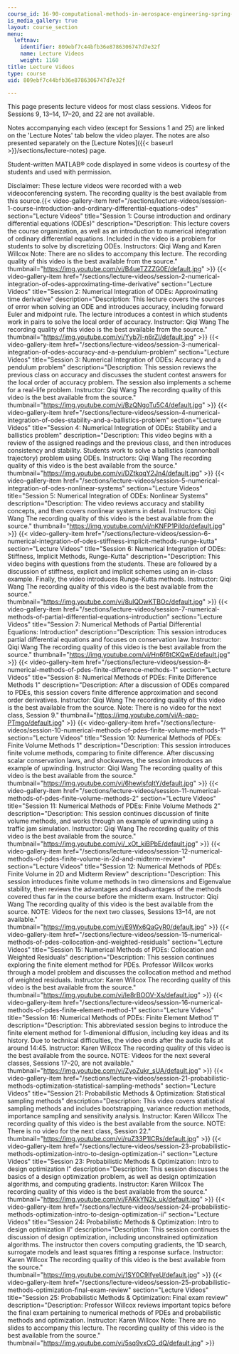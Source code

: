 ```yaml
---
course_id: 16-90-computational-methods-in-aerospace-engineering-spring-2014
is_media_gallery: true
layout: course_section
menu:
  leftnav:
    identifier: 809ebf7c44bfb36e8786306747d7e32f
    name: Lecture Videos
    weight: 1160
title: Lecture Videos
type: course
uid: 809ebf7c44bfb36e8786306747d7e32f

---
```


This page presents lecture videos for most class sessions. Videos for Sessions 9, 13–14, 17–20, and 22 are not available.

Notes accompanying each video (except for Sessions 1 and 25) are linked on the 'Lecture Notes' tab below the video player. The notes are also presented separately on the [Lecture Notes]({{< baseurl >}}/sections/lecture-notes) page.

Student-written MATLAB® code displayed in some videos is courtesy of the students and used with permission. 

Disclaimer: These lecture videos were recorded with a web videoconferencing system. The recording quality is the best available from this source.{{< video-gallery-item href="/sections/lecture-videos/session-1-course-introduction-and-ordinary-differential-equations-odes" section="Lecture Videos" title="Session 1: Course introduction and ordinary differential equations (ODEs)" description="Description: This lecture covers the course organization, as well as an introduction to numerical integration of ordinary differential equations. Included in the video is a problem for students to solve by discretizing ODEs. Instructors: Qiqi Wang and Karen Willcox Note: There are no slides to accompany this lecture. The recording quality of this video is the best available from the source." thumbnail="https://img.youtube.com/vi/B4ueTZZZG0E/default.jpg" >}} {{< video-gallery-item href="/sections/lecture-videos/session-2-numerical-integration-of-odes-approximating-time-derivative" section="Lecture Videos" title="Session 2: Numerical Integration of ODEs: Approximating time derivative" description="Description: This lecture covers the sources of error when solving an ODE and introduces accuracy, including forward Euler and midpoint rule.  The lecture introduces a contest in which students work in pairs to solve the local order of accuracy. Instructor: Qiqi Wang The recording quality of this video is the best available from the source." thumbnail="https://img.youtube.com/vi/Yyb7I-n6rZI/default.jpg" >}} {{< video-gallery-item href="/sections/lecture-videos/session-3-numerical-integration-of-odes-accuracy-and-a-pendulum-problem" section="Lecture Videos" title="Session 3: Numerical Integration of ODEs: Accuracy and a pendulum problem" description="Description: This session reviews the previous class on accuracy and discusses the student contest answers for the local order of accuracy problem. The session also implements a scheme for a real-life problem. Instructor: Qiqi Wang The recording quality of this video is the best available from the source." thumbnail="https://img.youtube.com/vi/BzQNgoTu5C4/default.jpg" >}} {{< video-gallery-item href="/sections/lecture-videos/session-4-numerical-integration-of-odes-stability-and-a-ballistics-problem" section="Lecture Videos" title="Session 4: Numerical Integration of ODEs: Stability and a ballistics problem" description="Description: This video begins with a review of the assigned readings and the previous class, and then introduces consistency and stability.  Students work to solve a ballistics (cannonball trajectory) problem using ODEs. Instructors: Qiqi Wang The recording quality of this video is the best available from the source." thumbnail="https://img.youtube.com/vi/DZtkqqY2Jn4/default.jpg" >}} {{< video-gallery-item href="/sections/lecture-videos/session-5-numerical-integration-of-odes-nonlinear-systems" section="Lecture Videos" title="Session 5: Numerical Integration of ODEs: Nonlinear Systems" description="Description: The video reviews accuracy and stability concepts, and then covers nonlinear systems in detail. Instructors: Qiqi Wang The recording quality of this video is the best available from the source." thumbnail="https://img.youtube.com/vi/nKNFP1PiIdo/default.jpg" >}} {{< video-gallery-item href="/sections/lecture-videos/session-6-numerical-integration-of-odes-stiffness-implicit-methods-runge-kutta" section="Lecture Videos" title="Session 6: Numerical Integration of ODEs: Stiffness, Implicit Methods, Runge-Kutta" description="Description: This video begins with questions from the students. These are followed by a discussion of stiffness, explicit and implicit schemes using an in-class example. Finally, the video introduces Runge-Kutta methods. Instructor: Qiqi Wang The recording quality of this video is the best available from the source." thumbnail="https://img.youtube.com/vi/8ulQDwKTBOc/default.jpg" >}} {{< video-gallery-item href="/sections/lecture-videos/session-7-numerical-methods-of-partial-differential-equations-introduction" section="Lecture Videos" title="Session 7: Numerical Methods of Partial Differential Equations: Introduction" description="Description: This session introduces partial differential equations and focuses on conservation law. Instructor: Qiqi Wang The recording quality of this video is the best available from the source." thumbnail="https://img.youtube.com/vi/Hn6f6tCKQwE/default.jpg" >}} {{< video-gallery-item href="/sections/lecture-videos/session-8-numerical-methods-of-pdes-finite-difference-methods-1" section="Lecture Videos" title="Session 8: Numerical Methods of PDEs: Finite Difference Methods 1" description="Description: After a discussion of ODEs compared to PDEs, this session covers finite difference approximation and second order derivatives. Instructor: Qiqi Wang The recording quality of this video is the best available from the source. Note: There is no video for the next class, Session 9." thumbnail="https://img.youtube.com/vi/A-qap-PTmgo/default.jpg" >}} {{< video-gallery-item href="/sections/lecture-videos/session-10-numerical-methods-of-pdes-finite-volume-methods-1" section="Lecture Videos" title="Session 10: Numerical Methods of PDEs: Finite Volume Methods 1" description="Description: This session introduces finite volume methods, comparing to finite difference. After discussing scalar conservation laws, and shockwaves, the session introduces an example of upwinding. Instructor: Qiqi Wang The recording quality of this video is the best available from the source." thumbnail="https://img.youtube.com/vi/6hewlsfqltY/default.jpg" >}} {{< video-gallery-item href="/sections/lecture-videos/session-11-numerical-methods-of-pdes-finite-volume-methods-2" section="Lecture Videos" title="Session 11: Numerical Methods of PDEs: Finite Volume Methods 2" description="Description: This session continues discussion of finite volume methods, and works through an example of upwinding using a traffic jam simulation. Instructor: Qiqi Wang The recording quality of this video is the best available from the source." thumbnail="https://img.youtube.com/vi/_xOt_kiBPbE/default.jpg" >}} {{< video-gallery-item href="/sections/lecture-videos/session-12-numerical-methods-of-pdes-finite-volume-in-2d-and-midterm-review" section="Lecture Videos" title="Session 12: Numerical Methods of PDEs: Finite Volume in 2D and Midterm Review" description="Description: This session introduces finite volume methods in two dimensions and Eigenvalue stability, then reviews the advantages and disadvantages of the methods covered thus far in the course before the midterm exam. Instructor: Qiqi Wang The recording quality of this video is the best available from the source. NOTE: Videos for the next two classes, Sessions 13–14, are not available." thumbnail="https://img.youtube.com/vi/E9Wx6QaGyR0/default.jpg" >}} {{< video-gallery-item href="/sections/lecture-videos/session-15-numerical-methods-of-pdes-collocation-and-weighted-residuals" section="Lecture Videos" title="Session 15: Numerical Methods of PDEs: Collocation and Weighted Residuals" description="Description: This session continues exploring the finite element method for PDEs. Professor Willcox works through a model problem and discusses the collocation method and method of weighted residuals. Instructor: Karen Willcox The recording quality of this video is the best available from the source." thumbnail="https://img.youtube.com/vi/le8rBOOV-Xs/default.jpg" >}} {{< video-gallery-item href="/sections/lecture-videos/session-16-numerical-methods-of-pdes-finite-element-method-1" section="Lecture Videos" title="Session 16: Numerical Methods of PDEs: Finite Element Method 1" description="Description: This abbreviated session begins to introduce the finite element method for 1-dimenional diffusion, including key ideas and its history. Due to technical difficulties, the video ends after the audio fails at around 14:45. Instructor: Karen Willcox The recording quality of this video is the best available from the source. NOTE: Videos for the next several classes, Sessions 17–20, are not available." thumbnail="https://img.youtube.com/vi/ZyoZukr_sUA/default.jpg" >}} {{< video-gallery-item href="/sections/lecture-videos/session-21-probabilistic-methods-optimization-statistical-sampling-methods" section="Lecture Videos" title="Session 21: Probabilistic Methods & Optimization: Statistical sampling methods" description="Description: This video covers statistical sampling methods and includes bootstrapping, variance reduction methods, importance sampling and sensitivity analysis. Instructor: Karen Willcox The recording quality of this video is the best available from the source. NOTE: There is no video for the next class, Session 22." thumbnail="https://img.youtube.com/vi/ruZ33P1ICRs/default.jpg" >}} {{< video-gallery-item href="/sections/lecture-videos/session-23-probabilistic-methods-optimization-intro-to-design-optimization-i" section="Lecture Videos" title="Session 23: Probabilistic Methods & Optimization: Intro to design optimization I" description="Description: This session discusses the basics of a design optimization problem, as well as design optimization algorithms, and computing gradients. Instructor: Karen Willcox The recording quality of this video is the best available from the source." thumbnail="https://img.youtube.com/vi/FAKkYN2k_uk/default.jpg" >}} {{< video-gallery-item href="/sections/lecture-videos/session-24-probabilistic-methods-optimization-intro-to-design-optimization-ii" section="Lecture Videos" title="Session 24: Probabilistic Methods & Optimization: Intro to design optimization II" description="Description: This session continues the discussion of design optimization, including unconstrained optimization algorithms. The instructor then covers computing gradients, the 1D search, surrogate models and least squares fitting a response surface. Instructor: Karen Willcox The recording quality of this video is the best available from the source." thumbnail="https://img.youtube.com/vi/1SY0C9IfyeU/default.jpg" >}} {{< video-gallery-item href="/sections/lecture-videos/session-25-probabilistic-methods-optimization-final-exam-review" section="Lecture Videos" title="Session 25: Probabilistic Methods & Optimization: Final exam review" description="Description: Professor Willcox reviews important topics before the final exam pertaining to numerical methods of PDEs and probabilistic methods and optimization. Instructor: Karen Willcox Note: There are no slides to accompany this lecture. The recording quality of this video is the best available from the source." thumbnail="https://img.youtube.com/vi/5sq9vxCG_dQ/default.jpg" >}}